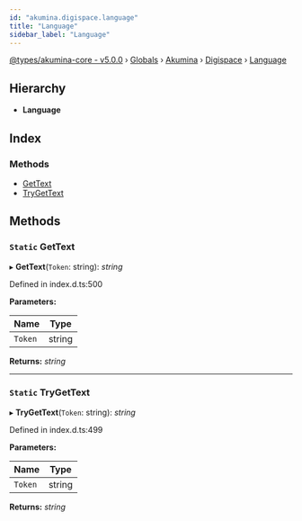```yaml
---
id: "akumina.digispace.language"
title: "Language"
sidebar_label: "Language"
---
```


[@types/akumina-core - v5.0.0](../index.md) › [Globals](../globals.md) › [Akumina](../modules/akumina.md) › [Digispace](../modules/akumina.digispace.md) › [Language](akumina.digispace.language.md)

## Hierarchy

* **Language**

## Index

### Methods

* [GetText](akumina.digispace.language.md#static-gettext)
* [TryGetText](akumina.digispace.language.md#static-trygettext)

## Methods

### `Static` GetText

▸ **GetText**(`Token`: string): *string*

Defined in index.d.ts:500

**Parameters:**

Name | Type |
------ | ------ |
`Token` | string |

**Returns:** *string*

___

### `Static` TryGetText

▸ **TryGetText**(`Token`: string): *string*

Defined in index.d.ts:499

**Parameters:**

Name | Type |
------ | ------ |
`Token` | string |

**Returns:** *string*
